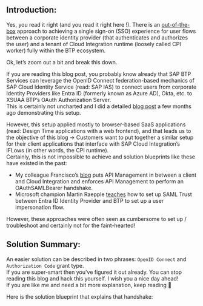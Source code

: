 ## Introduction:
Yes, you read it right (and you read it right here !). There is an <u>out-of-the-box</u> approach to achieving a single sign-on (SSO) experience for user flows between a corporate identity provider (that authenticates and authorizes the user) and a tenant of Cloud Integration runtime (loosely called CPI worker) fully within the BTP ecosystem.

Ok, let’s zoom out a bit and break this down.

If you are reading this blog post, you probably know already that SAP BTP Services can leverage the OpenID Connect federation-based mechanics of SAP Cloud Identity Service (read: SAP IAS) to connect users from corporate Identity Providers like Entra ID (formerly known as Azure AD), Okta, etc. to XSUAA BTP’s OAuth Authorization Server.  
This is certainly not uncharted and I did a detailed [blog post](https://community.sap.com/t5/technology-blogs-by-sap/single-sign-on-to-sap-integration-suite-sap-api-business-hub-enterprise-via/ba-p/13573716) a few months ago demonstrating this setup.

However, this setup applied mostly to browser-based SaaS applications (read: Design Time applications with a web frontend), and that leads us to the objective of this blog -> Customers want to put together a similar setup for their client applications that interface with SAP Cloud Integration’s IFLows (in other words, the CPI runtime).  
Certainly, this is not impossible to achieve and solution blueprints like these have existed in the past:

- My colleague Francisco’s [blog](https://community.sap.com/t5/technology-blogs-by-sap/principal-propagation-in-sap-integration-suite-from-external-system-to-an/ba-p/13543111) puts API Management in between a client and Cloud Integration and enforces API Management to perform an OAuthSAMLBearer handshake.
- Microsoft champion Martin Raepple [teaches](https://community.sap.com/t5/technology-blogs-by-members/principal-propagation-in-a-multi-cloud-solution-between-microsoft-azure-and/ba-p/13479950) how to set up SAML Trust between Entra ID Identity Provider and BTP to set up a user impersonation flow.

However, these approaches were often seen as cumbersome to set up / troubleshoot and certainly not for the faint-hearted!

## Solution Summary:
An easier solution can be described in two phrases: `OpenID Connect` and `Authorization Code` grant type.  
If you are super-smart then you've figured it out already. You can stop reading this blog and hack this yourself. I wish you a nice day ahead!  
If you are like me and need a bit more explanation, keep reading 🙂

Here is the solution blueprint that explains that handshake: